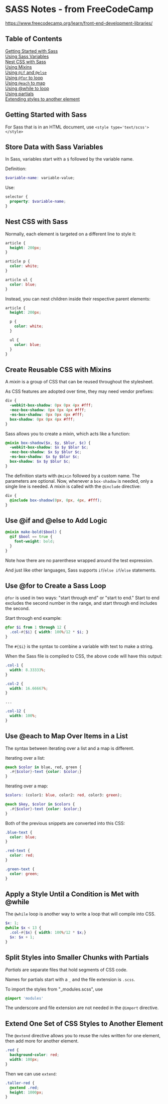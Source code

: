 # SASS Notes - from FreeCodeCamp
https://www.freecodecamp.org/learn/front-end-development-libraries/

## Table of Contents

[Getting Started with Sass](#getting-started-with-sass)  
[Using Sass Variables](#store-data-with-sass-variables)  
[Nest CSS with Sass](#nest-css-with-sass)  
[Using Mixins](#create-reusable-css-with-mixins)  
[Using `@if` and `@else`](#use-if-and-else-to-add-logic)  
[Using `@for` to loop](#use-for-to-create-a-sass-loop)  
[Using `@each` to map](#use-each-to-map-over-items-in-a-list)  
[Using @while to loop](#apply-a-style-until-a-condition-is-met-with-while)  
[Using partials](#split-styles-into-smaller-chunks-with-partials)  
[Extending styles to another element](#extend-one-set-of-css-styles-to-another-element)

## Getting Started with Sass 
For Sass that is in an HTML document, use `<style type='text/scss'></style>`

## Store Data with Sass Variables

In Sass, variables start with a `$` followed by the variable name.

Definition: 
``````scss
$variable-name: variable-value;
``````

Use: 
```scss
selector {  
  property: $variable-name;
}
```

## Nest CSS with Sass 

Normally, each element is targeted on a different line to style it:
``````css
article {
  height: 200px;
}

article p {
  color: white;
}

article ul {
  color: blue;
}
``````

Instead, you can nest children inside their respective parent elements:

``````scss
article {
  height: 200px;

  p {
    color: white;
  }

  ul {
    color: blue;
  }
}
``````

## Create Reusable CSS with Mixins 

A *mixin* is a group of CSS that can be reused throughout the stylesheet.

As CSS features are adopted over time, they may need vendor prefixes: 

``````css
div {
  -webkit-box-shadow: 0px 0px 4px #fff;
  -moz-box-shadow: 0px 0px 4px #fff;
  -ms-box-shadow: 0px 0px 4px #fff;
  box-shadow: 0px 0px 4px #fff;
}
``````

Sass allows you to create a mixin, which acts like a function:

``````scss
@mixin box-shadow($x, $y, $blur, $c) { 
  -webkit-box-shadow: $x $y $blur $c;
  -moz-box-shadow: $x $y $blur $c;
  -ms-box-shadow: $x $y $blur $c;
  box-shadow: $x $y $blur $c;
}
``````

The definition starts with `@mixin` followed by a custom name. The parameters are optional. Now, whenever a `box-shadow` is needed, only a single line is needed. A mixin is called with the `@include` directive:

``````scss
div {
  @include box-shadow(0px, 0px, 4px, #fff);
}
``````

## Use @if and @else to Add Logic

``````scss
@mixin make-bold($bool) {
  @if $bool == true {
    font-weight: bold;
  }
}
``````

Note how there are no parenthese wrapped around the test expression.

And just like other languages, Sass supports `if`/`else if`/`else` statements.

## Use @for to Create a Sass Loop

`@for` is used in two ways: "start through end" or "start to end." Start to end excludes the second number in the range, and start through end includes the second.

Start through end example:

``````scss
@for $i from 1 through 12 {
  .col-#{$i} { width: 100%/12 * $i; }
}

``````
The `#{$i}` is the syntax to combine a variable with text to make a string.

When the Sass file is compiled to CSS, the above code will have this output:

``````css
.col-1 {
  width: 8.33333%;
}

.col-2 {
  width: 16.66667%;
}

...

.col-12 {
  width: 100%;
}
``````

## Use @each to Map Over Items in a List

The syntax between iterating over a list and a map is different.

Iterating over a list:

``````scss
@each $color in blue, red, green {
  .#{$color}-text {color: $color;}
}
``````

Iterating over a map:

``````scss
$colors: (color1: blue, color2: red, color3: green);

@each $key, $color in $colors {
  .#{$color}-text {color: $color;}
}
``````

Both of the previous snippets are converted into this CSS:

``````css
.blue-text {
  color: blue;
}

.red-text {
  color: red;
}

.green-text {
  color: green;
}
``````

## Apply a Style Until a Condition is Met with @while

The `@while` loop is another way to write a loop that will compile into CSS.

``````scss
$x: 1;
@while $x < 13 {
  .col-#{$x} { width: 100%/12 * $x;}
  $x: $x + 1;
}
``````

## Split Styles into Smaller Chunks with Partials

*Partials* are separate files that hold segments of CSS code.

Names for partials start with a `_` and the file extension is `.scss`.

To import the styles from "_modules.scss", use 
``````scss
@import 'modules'
``````
The underscore and file extension are not needed in the `@import` directive.

## Extend One Set of CSS Styles to Another Element

The `@extend` directive allows you to reuse the rules written for one element, then add more for another element.

``````scss
.red {
  background-color: red;
  width: 100px;
}
``````

Then we can use `extend`:

``````scss
.taller-red {
  @extend .red;
  height: 1000px;
}
``````